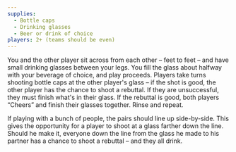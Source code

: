 ```yaml
---
supplies:
  - Bottle caps
  - Drinking glasses
  - Beer or drink of choice
players: 2+ (teams should be even)
---
```

You and the other player sit across from each other – feet to feet – and have small drinking glasses between your legs. You fill the glass about halfway with your beverage of choice, and play proceeds.
Players take turns shooting bottle caps at the other player's glass – if the shot is good, the other player has the chance to shoot a rebuttal.
If they are unsuccessful, they must finish what's in their glass. If the rebuttal is good, both players “Cheers” and finish their glasses together. Rinse and repeat.

If playing with a bunch of people, the pairs should line up side-by-side. This gives the opportunity for a player to shoot at a glass farther down the line. Should he make it, everyone down the line from the glass he made to his partner has a chance to shoot a rebuttal – and they all drink.
